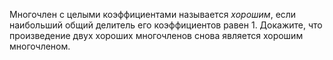 Многочлен с целыми коэффициентами называется  *хорошим*, если наибольший общий делитель  его коэффициентов равен 1. Докажите, что произведение двух хороших многочленов снова является хорошим многочленом.